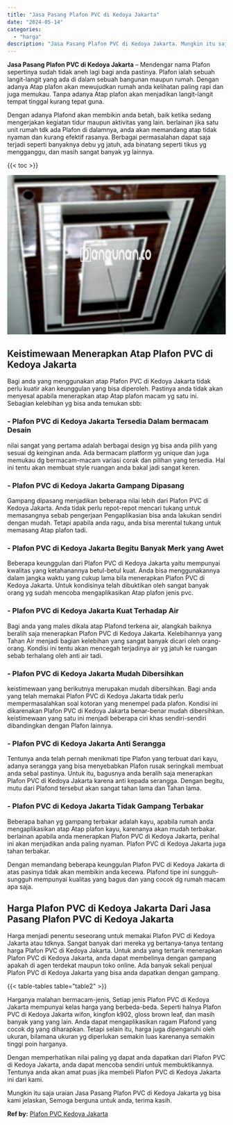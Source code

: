 ```yaml
---
title: "Jasa Pasang Plafon PVC di Kedoya Jakarta"
date: "2024-05-14"
categories: 
  - "harga"
description: "Jasa Pasang Plafon PVC di Kedoya Jakarta. Mungkin itu saja uraian Jasa Pasang Plafon PVC di Kedoya Jakarta yg bisa kami jelaskan, Semoga berguna untuk anda,..."
---
```


**Jasa Pasang Plafon PVC di Kedoya Jakarta** – Mendengar nama Plafon sepertinya sudah tidak aneh lagi bagi anda pastinya. Plafon ialah sebuah langit-langit yang ada di dalam sebuah bangunan maupun rumah. Dengan adanya Atap plafon akan mewujudkan rumah anda kelihatan paling rapi dan juga memukau. Tanpa adanya Atap plafon akan menjadikan langit-langit tempat tinggal kurang tepat guna.

Dengan adanya Plafond akan membikin anda betah, baik ketika sedang mengerjakan kegiatan tidur maupun aktivitas yang lain. berlainan jika satu unit rumah tdk ada Plafon di dalamnya, anda akan memandang atap tidak nyaman dan kurang efektif rasanya. Berbagai permasalahan dapat saja terjadi seperti banyaknya debu yg jatuh, ada binatang seperti tikus yg mengganggu, dan masih sangat banyak yg lainnya.

{{< toc >}}

![Jasa Pasang Plafon PVC di Kedoya Jakarta](/images/flafond-pvc-murah10.png)

## Keistimewaan Menerapkan Atap Plafon PVC di Kedoya Jakarta

Bagi anda yang menggunakan atap Plafon PVC di Kedoya Jakarta tidak perlu kuatir akan keunggulan yang bisa diperoleh. Pastinya anda tidak akan menyesal apabila menerapkan atap Atap plafon macam yg satu ini. Sebagian kelebihan yg bisa anda temukan sbb:

### \- Plafon PVC di Kedoya Jakarta Tersedia Dalam bermacam Desain

nilai sangat yang pertama adalah berbagai design yg bisa anda pilih yang sesuai dg keinginan anda. Ada bermacam platform yg unique dan juga memukau dg bermacam-macam variasi corak dan pilihan yang tersedia. Hal ini tentu akan membuat style ruangan anda bakal jadi sangat keren.

### \- Plafon PVC di Kedoya Jakarta Gampang Dipasang

Gampang dipasang menjadikan beberapa nilai lebih dari Plafon PVC di Kedoya Jakarta. Anda tidak perlu repot-repot mencari tukang untuk memasangnya sebab pengerjaan Pengaplikasian bisa anda lakukan sendiri dengan mudah. Tetapi apabila anda ragu, anda bisa merental tukang untuk memasang Atap plafon tadi.

### \- Plafon PVC di Kedoya Jakarta Begitu Banyak Merk yang Awet

Beberapa keunggulan dari Plafon PVC di Kedoya Jakarta yaitu mempunyai kwalitas yang ketahanannya betul-betul kuat. Anda bisa menggunakannya dalam jangka waktu yang cukup lama bila menerapkan Plafon PVC di Kedoya Jakarta. Untuk kondisinya telah dibuktikan oleh sangat banyak orang yg sudah mencoba mengaplikasikan Atap plafon jenis pvc.

### \- Plafon PVC di Kedoya Jakarta Kuat Terhadap Air

Bagi anda yang males dikala atap Plafond terkena air, alangkah baiknya beralih saja menerapkan Plafon PVC di Kedoya Jakarta. Kelebihannya yang Tahan Air menjadi bagian kelebihan yang sangat banyak dicari oleh orang-orang. Kondisi ini tentu akan mencegah terjadinya air yg jatuh ke ruangan sebab terhalang oleh anti air tadi.

### \- Plafon PVC di Kedoya Jakarta Mudah Dibersihkan

keistimewaan yang berikutnya merupakan mudah dibersihkan. Bagi anda yang telah memakai Plafon PVC di Kedoya Jakarta tidak perlu mempermasalahkan soal kotoran yang menempel pada plafon. Kondisi ini dikarenakan Plafon PVC di Kedoya Jakarta benar-benar mudah dibersihkan. keistimewaan yang satu ini menjadi beberapa ciri khas sendiri-sendiri dibandingkan dengan Plafon lainnya.

### \- Plafon PVC di Kedoya Jakarta Anti Serangga

Tentunya anda telah pernah menikmati tipe Plafon yang terbuat dari kayu, adanya serangga yang bisa menyebabkan Plafon rusak seringkali membuat anda sebal pastinya. Untuk itu, bagusnya anda beralih saja menerapkan Plafon PVC di Kedoya Jakarta karena anti kepada serangga. Dengan begitu, mutu dari Plafond tersebut akan sangat tahan lama dan Tahan lama.

### \- Plafon PVC di Kedoya Jakarta Tidak Gampang Terbakar

Beberapa bahan yg gampang terbakar adalah kayu, apabila rumah anda mengaplikasikan atap Atap plafon kayu, karenanya akan mudah terbakar. berlainan apabila anda menerapkan Plafon PVC di Kedoya Jakarta, perihal ini akan menjadikan anda paling nyaman. Plafon PVC di Kedoya Jakarta juga tahan terbakar.

Dengan memandang beberapa keunggulan Plafon PVC di Kedoya Jakarta di atas pasinya tidak akan membikin anda kecewa. Plafond tipe ini sungguh-sungguh mempunyai kualitas yang bagus dan yang cocok dg rumah macam apa saja.

## Harga Plafon PVC di Kedoya Jakarta Dari Jasa Pasang Plafon PVC di Kedoya Jakarta

Harga menjadi penentu seseorang untuk memakai Plafon PVC di Kedoya Jakarta atau tdknya. Sangat banyak dari mereka yg bertanya-tanya tentang harga Plafon PVC di Kedoya Jakarta. Untuk anda yang tertarik menerapkan Plafon PVC di Kedoya Jakarta, anda dapat membelinya dengan gampang apakah di agen terdekat maupun toko online. Ada banyak sekali penjual Plafon PVC di Kedoya Jakarta yang bisa anda dapatkan dengan gampang.

{{< table-tables table="table2" >}}

Harganya malahan bermacam-jenis, Setiap jenis Plafon PVC di Kedoya Jakarta mempunyai kelas harga yang berbeda-beda. Seperti halnya Plafon PVC di Kedoya Jakarta wifon, kingfon k902, gloss brown leaf, dan masih banyak yang yang lain. Anda dapat mengaplikasikan ragam Plafond yang cocok dg yang diharapkan. Tetapi selain itu, harga juga dipengaruhi oleh ukuran, bilamana ukuran yg diperlukan semakin luas karenanya semakin tinggi poin harganya.

Dengan memperhatikan nilai paling yg dapat anda dapatkan dari Plafon PVC di Kedoya Jakarta, anda dapat mencoba sendiri untuk membuktikannya. Tentunya anda akan amat puas jika membeli Plafon PVC di Kedoya Jakarta ini dari kami.

Mungkin itu saja uraian Jasa Pasang Plafon PVC di Kedoya Jakarta yg bisa kami jelaskan, Semoga berguna untuk anda, terima kasih.

**Ref by:** [Plafon PVC Kedoya Jakarta](https://id.wikipedia.org/wiki/Plafon)
